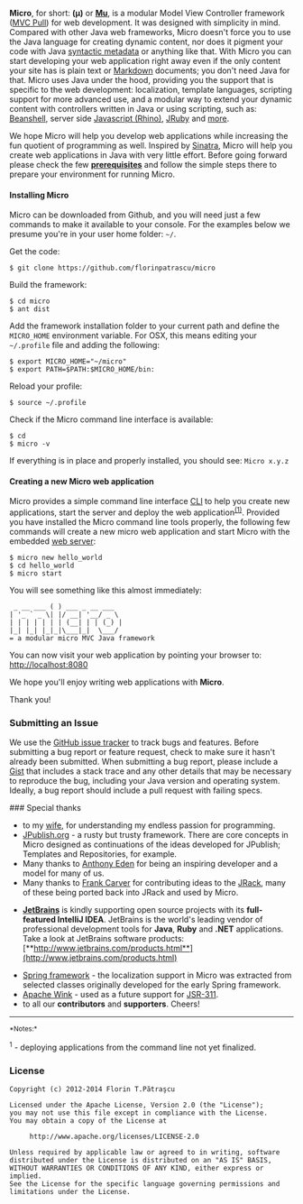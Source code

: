 **Micro**, for short: **(μ)** or **[Mu](http://en.wikipedia.org/wiki/Mu_\(letter\))**, is a modular Model View Controller framework ([MVC Pull](http://en.wikipedia.org/wiki/Web_application_framework#Push-based_vs._pull-based)) for web development. It was designed with simplicity in mind. Compared with other Java web frameworks, Micro doesn't force you to use the Java language for creating dynamic content, nor does it pigment your code with Java [syntactic metadata](http://en.wikipedia.org/wiki/Java_annotation) or anything like that. With Micro you can start developing your web application right away even if the only content your site has is plain text or [Markdown](http://daringfireball.net/projects/markdown/) documents; you don't need Java for that. Micro uses Java under the hood, providing you the support that is specific to the web development: localization, template languages, scripting support for more advanced use, and a modular way to extend your dynamic content with controllers written in Java or using scripting, such as: [Beanshell](http://www.beanshell.org/), server side [Javascript (Rhino)](http://www.mozilla.org/rhino/), [JRuby](http://jruby.org/) and [more](http://commons.apache.org/bsf/).

We hope Micro will help you develop web applications while increasing the fun quotient of programming as well. Inspired by [Sinatra](http://www.sinatrarb.com/), Micro will help you create web applications in Java with very little effort. Before going forward please check the few **[prerequisites](/misc/check_java.md)** and follow the simple steps there to prepare your environment for running Micro. 

#### Installing Micro
Micro can be downloaded from Github, and you will need just a few commands to make it available to your console. For the examples below we presume you're in your user home folder: `~/`. 

Get the code:
    
    $ git clone https://github.com/florinpatrascu/micro

Build the framework:

    $ cd micro
    $ ant dist
    
Add the framework installation folder to your current path and define the `MICRO_HOME` environment variable. For OSX, this means editing your `~/.profile` file and adding the following: 
    
    $ export MICRO_HOME="~/micro"
    $ export PATH=$PATH:$MICRO_HOME/bin:

Reload your profile:

    $ source ~/.profile
    
Check if the Micro command line interface is available:
    
    $ cd
    $ micro -v

If everything is in place and properly installed, you should see: `Micro x.y.z`


#### Creating a new Micro web application
Micro provides a simple command line interface [CLI](/cli.md/) to help you create new applications, start the server and deploy the web application<sup>[(1)](/index.md#1)</sup>. Provided you have installed the Micro command line tools properly, the following few commands will create a new micro web application and start Micro with the embedded [web server](http://docs.codehaus.org/display/JETTY/About+Jetty):

    $ micro new hello_world
    $ cd hello_world
    $ micro start

You will see something like this almost immediately:
    
     _ __ ___ ( ) ___ _ __ ___ 
    | '_ ` _ \| |/ __| '__/ _ \ 
    | | | | | | | (__| | | (_) |
    |_| |_| |_|_|\___|_|  \___/ 
    = a modular micro MVC Java framework

You can now visit your web application by pointing your browser to: [http://localhost:8080](http://localhost:8080)

We hope you'll enjoy writing web applications with **Micro**.

Thank you!    


### Submitting an Issue
We use the [GitHub issue tracker](https://github.com/florinpatrascu/micro/issues) to track bugs and features. Before submitting a bug report or feature request, check to make sure it hasn't already been submitted. When submitting a bug report, please include a [Gist](https://gist.github.com/) that includes a stack trace and any other details that may be necessary to reproduce the bug, including your Java version and operating system. Ideally, a bug report should include a pull request with failing specs.

###<name id="special_thanks"> Special thanks
  - to my [wife](http://twitter.com/simonuta), for understanding my endless passion for programming.
  - [JPublish.org](http://jpublish.org/) - a rusty but trusty framework. There are core concepts in Micro designed as continuations of the ideas developed for JPublish; Templates and Repositories, for example.
  - Many thanks to [Anthony Eden](https://github.com/aeden) for being an inspiring developer and a model for many of us.
  - Many thanks to [Frank Carver](https://github.com/efficacy) for contributing ideas to the [JRack](https://github.com/florinpatrascu/jrack), many of these being ported back into JRack and used by Micro.<p></p>
  - **[<span class="label label-info">JetBrains</span>](http://www.jetbrains.com/)** is kindly supporting open source projects with its **full-featured IntelliJ IDEA**. JetBrains is the world's leading vendor of professional development tools for **Java**, **Ruby** and **.NET** applications. Take a look at JetBrains software products: [**http://www.jetbrains.com/products.html**](http://www.jetbrains.com/products.html)<p></p>
  - [Spring framework](http://www.springsource.org/) - the localization support in Micro was extracted from selected classes originally developed for the early Spring framework.
  - [Apache Wink](http://en.wikipedia.org/wiki/Apache_Wink) - used as a future support for [JSR-311](http://www.jcp.org/en/jsr/detail?id=311).
  - to all our **contributors** and **supporters**. Cheers!
  
<hr>
<sub>*Notes:*</sub>

<name id="1"/><sup>1</sup> - deploying applications from the command line not yet finalized.

### License

    Copyright (c) 2012-2014 Florin T.Pătraşcu

    Licensed under the Apache License, Version 2.0 (the "License");
    you may not use this file except in compliance with the License.
    You may obtain a copy of the License at

         http://www.apache.org/licenses/LICENSE-2.0

    Unless required by applicable law or agreed to in writing, software
    distributed under the License is distributed on an "AS IS" BASIS,
    WITHOUT WARRANTIES OR CONDITIONS OF ANY KIND, either express or implied.
    See the License for the specific language governing permissions and
    limitations under the License.

